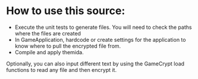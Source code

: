 # How to use this source:

- Execute the unit tests to generate files. You will need to check the paths where the files are created
- In GameApplication, hardcode or create settings for the application to know where to pull the encrypted file from.
- Compile and apply themida.

Optionally, you can also input different text by using the GameCrypt load functions to read any file and then encrypt it.